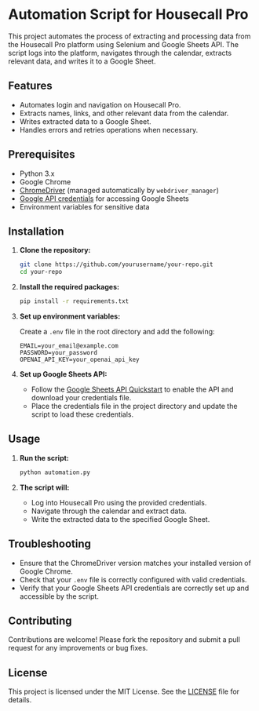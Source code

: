 # Automation Script for Housecall Pro

This project automates the process of extracting and processing data from the Housecall Pro platform using Selenium and Google Sheets API. The script logs into the platform, navigates through the calendar, extracts relevant data, and writes it to a Google Sheet.

## Features

- Automates login and navigation on Housecall Pro.
- Extracts names, links, and other relevant data from the calendar.
- Writes extracted data to a Google Sheet.
- Handles errors and retries operations when necessary.

## Prerequisites

- Python 3.x
- Google Chrome
- [ChromeDriver](https://sites.google.com/chromium.org/driver/) (managed automatically by `webdriver_manager`)
- [Google API credentials](https://developers.google.com/sheets/api/quickstart/python) for accessing Google Sheets
- Environment variables for sensitive data

## Installation

1. **Clone the repository:**

   ```bash
   git clone https://github.com/yourusername/your-repo.git
   cd your-repo
   ```

2. **Install the required packages:**

   ```bash
   pip install -r requirements.txt
   ```

3. **Set up environment variables:**

   Create a `.env` file in the root directory and add the following:

   ```plaintext
   EMAIL=your_email@example.com
   PASSWORD=your_password
   OPENAI_API_KEY=your_openai_api_key
   ```

4. **Set up Google Sheets API:**

   - Follow the [Google Sheets API Quickstart](https://developers.google.com/sheets/api/quickstart/python) to enable the API and download your credentials file.
   - Place the credentials file in the project directory and update the script to load these credentials.

## Usage

1. **Run the script:**

   ```bash
   python automation.py
   ```

2. **The script will:**

   - Log into Housecall Pro using the provided credentials.
   - Navigate through the calendar and extract data.
   - Write the extracted data to the specified Google Sheet.

## Troubleshooting

- Ensure that the ChromeDriver version matches your installed version of Google Chrome.
- Check that your `.env` file is correctly configured with valid credentials.
- Verify that your Google Sheets API credentials are correctly set up and accessible by the script.

## Contributing

Contributions are welcome! Please fork the repository and submit a pull request for any improvements or bug fixes.

## License

This project is licensed under the MIT License. See the [LICENSE](LICENSE) file for details.